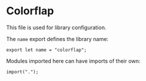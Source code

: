# Colorflap

This file is used for library configuration.

The `name` export defines the library name:

    export let name = "colorflap";

Modules imported here can have imports of their own:

    import(".");
